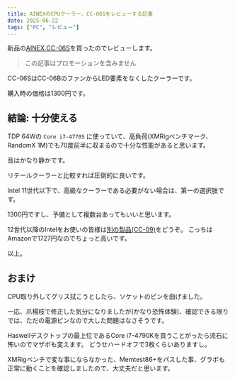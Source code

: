 ```yaml
---
title: AINEXのCPUクーラー、CC-06Sをレビューする記事
date: 2025-06-22
tags: ["PC", "レビュー"]
---
```


新品の[AINEX CC-06S](https://www.amazon.co.jp/dp/B07V6YQM81)を買ったのでレビューします。

> この記事はプロモーションを含みません

CC-06SはCC-06BのファンからLED要素をなくしたクーラーです。

購入時の価格は1300円です。

## 結論: 十分使える

TDP 64Wの `Core i7-4770S` に使っていて、高負荷(XMRigベンチマーク、RandomX 1M)でも70度前半に収まるので十分な性能があると思います。

音はかなり静かです。

リテールクーラーと比較すれば圧倒的に良いです。

Intel 11世代以下で、高級なクーラーである必要がない場合は、第一の選択肢です。

1300円ですし、予備として複数台あってもいいと思います。

12世代以降のIntelをお使いの皆様は[別の製品(CC-09)](https://www.amazon.co.jp/dp/B0B45M2V76/)をどうぞ。
こっちはAmazonで1727円なのでちょっと高いです。

以上。

## おまけ

CPU取り外してグリス拭こうとしたら、ソケットのピンを曲げました。

一応、爪楊枝で修正した気分になりましたが(かなり恐怖体験)、確認できる限りでは、ただの電源ピンなので大した問題はなさそうです。

Haswellデスクトップの最上位であるCore i7-4790Kを買うことがったら流石に怖いのでマザボも変えます。
どうせハードオフで3枚くらいありますし。

XMRigベンチで変な事にならなかった、Memtest86+をパスした事、グラボも正常に動くことを確認しましたので、大丈夫だと思います。
